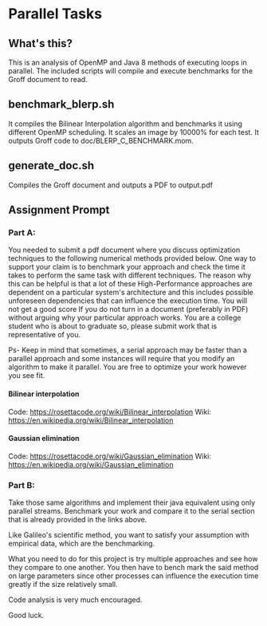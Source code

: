# Parallel Tasks

## What's this?

This is an analysis of OpenMP and Java 8 methods of executing loops in parallel. The included scripts will compile and execute benchmarks for the Groff document
to read.

## benchmark_blerp.sh

It compiles the Bilinear Interpolation algorithm and benchmarks it using different OpenMP scheduling. It scales an image by 10000% for each test. It outputs Groff code to doc/BLERP_C_BENCHMARK.mom.

## generate_doc.sh

Compiles the Groff document and outputs a PDF to output.pdf

## Assignment Prompt

### Part A:

You needed to submit a pdf document where you discuss optimization techniques to the following numerical methods provided below. One way to support your claim is to benchmark your approach and check the time it takes to perform the same task with different techniques. The reason why this can be helpful is that a lot of these High-Performance approaches are dependent on a particular system's architecture and this includes possible unforeseen dependencies that can influence the execution time.  You will not get a good score If you do not turn in a document (preferably in PDF) without arguing why your particular approach works. You are a college student who is about to graduate so, please submit work that is representative of you.

Ps- Keep in mind that sometimes, a serial approach may be faster than a parallel approach and some instances will require that you modify an algorithm to make it parallel. You are free to optimize your work however you see fit.

#### Bilinear interpolation

Code: https://rosettacode.org/wiki/Bilinear_interpolation
Wiki: https://en.wikipedia.org/wiki/Bilinear_interpolation

#### Gaussian elimination

Code: https://rosettacode.org/wiki/Gaussian_elimination
Wiki: https://en.wikipedia.org/wiki/Gaussian_elimination

### Part B:

Take those same algorithms and implement their java equivalent using only parallel streams. Benchmark your work and compare it to the serial section that is already provided in the links above.

Like Galileo's scientific method, you want to satisfy your assumption with empirical data, which are the benchmarking.

What you need to do for this project is try multiple approaches and see how they compare to one another. You then have to bench mark the said method on large parameters since other processes can influence the execution time greatly if the size relatively small.

Code analysis is very much encouraged.

Good luck.
